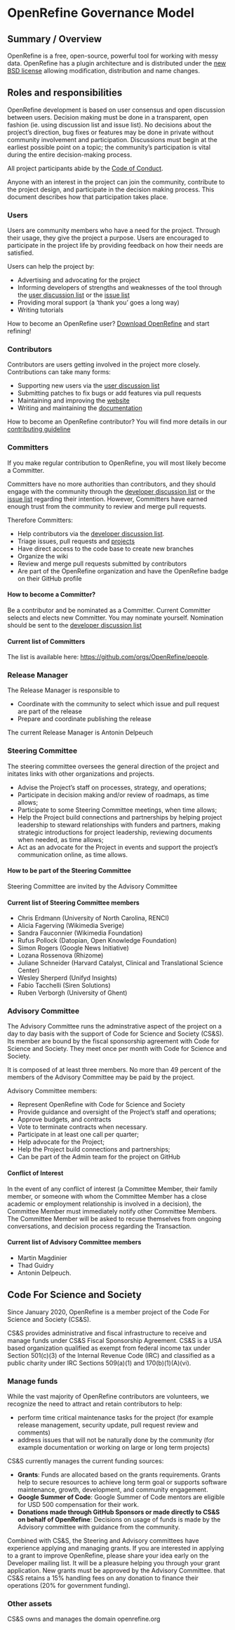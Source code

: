 # OpenRefine Governance Model 

## Summary / Overview 
OpenRefine is a free, open-source, powerful tool for working with messy data. OpenRefine has a plugin architecture and is distributed under the [new BSD license](http://opensource.org/licenses/BSD-3-Clause) allowing modification, distribution and name changes. 

## Roles and responsibilities
OpenRefine development is based on user consensus and open discussion between users. Decision making must be done in a transparent, open fashion (ie. using discussion list and issue list). No decisions about the project’s direction, bug fixes or features may be done in private without community involvement and participation. Discussions must begin at the earliest possible point on a topic; the community’s participation is vital during the entire decision-making process.

All project participants abide by the [Code of Conduct](https://github.com/OpenRefine/OpenRefine/blob/master/CODE_OF_CONDUCT.md).

Anyone with an interest in the project can join the community, contribute to the project design, and participate in the decision making process. This document describes how that participation takes place.

### Users
Users are community members who have a need for the project. Through their usage, they give the project a purpose. Users are encouraged to participate in the project life by providing feedback on how their needs are satisfied. 

Users can help the project by:

- Advertising and advocating for the project
- Informing developers of strengths and weaknesses of the tool through the [user discussion list](https://groups.google.com/forum/?fromgroups#!forum/openrefine) or the [issue list](https://github.com/OpenRefine/OpenRefine/issues?state=open)
- Providing moral support (a ‘thank you’ goes a long way)
- Writing tutorials

How to become an OpenRefine user? [Download OpenRefine](http://openrefine.org/download.html) and start refining!

### Contributors
Contributors are users getting involved in the project more closely. Contributions can take many forms:

- Supporting new users via the [user discussion list](https://groups.google.com/forum/?fromgroups#!forum/openrefine)
- Submitting patches to fix bugs or add features via pull requests
- Maintaining and improving the [website](https://openrefine.org/)
- Writing and maintaining the [documentation](https://github.com/OpenRefine/OpenRefine/tree/master/docs)

How to become an OpenRefine contributor? You will find more details in our [contributing guideline](https://github.com/OpenRefine/OpenRefine/blob/master/CONTRIBUTING.md)

### Committers
If you make regular contribution to OpenRefine, you will most likely become a Committer. 

Committers have no more authorities than contributors, and they should engage with the community through the [developer discussion list](https://groups.google.com/forum/?fromgroups#!forum/openrefine-dev) or the [issue list](https://github.com/OpenRefine/OpenRefine/issues?state=open) regarding their intention. However, Committers have earned enough trust from the community to review and merge pull requests.

Therefore Committers:
- Help contributors via the [developer discussion list](https://groups.google.com/forum/?fromgroups#!forum/openrefine-dev).
- Triage issues, pull requests and [projects](https://github.com/OpenRefine/OpenRefine/projects)
- Have direct access to the code base to create new branches
- Organize the wiki
- Review and merge pull requests submitted by contributors
- Are part of the OpenRefine organization and have the OpenRefine badge on their GitHub profile

#### How to become a Committer?  

Be a contributor and be nominated as a Committer. Current Committer selects and elects new Committer. You may nominate yourself. Nomination should be sent to the [developer discussion list](https://groups.google.com/forum/?fromgroups#!forum/openrefine-dev)

#### Current list of Committers
The list is available here: https://github.com/orgs/OpenRefine/people. 

### Release Manager
The Release Manager is responsible to 
* Coordinate with the community to select which issue and pull request are part of the release
* Prepare and coordinate publishing the release 

The current Release Manager is Antonin Delpeuch

### Steering Committee
The steering committee oversees the general direction of the project and initates links with other organizations and projects.

* Advise the Project’s staff on processes, strategy, and operations;
* Participate in decision making and/or review of roadmaps, as time allows;
* Participate to some Steering Committee meetings, when time allows;
* Help the Project build connections and partnerships by helping project leadership to steward relationships with funders and partners, making strategic introductions for project leadership, reviewing documents when needed, as time allows;
* Act as an advocate for the Project in events and support the project’s communication online, as time allows.

#### How to be part of the Steering Committee
Steering Committee are invited by the Advisory Committee

#### Current list of Steering Committee members
* Chris Erdmann (University of North Carolina, RENCI)
* Alicia Fagerving (Wikimedia Sverige)
* Sandra Fauconnier (Wikimedia Foundation)
* Rufus Pollock (Datopian, Open Knowledge Foundation)
* Simon Rogers (Google News Initiative)
* Lozana Rossenova (Rhizome)
* Juliane Schneider (Harvard Catalyst, Clinical and Translational Science Center)
* Wesley Sherperd (Unifyd Insights)
* Fabio Tacchelli (Siren Solutions)
* Ruben Verborgh (University of Ghent)

### Advisory Committee
The Advisory Committee runs the adminstrative aspect of the project on a day to day basis with the support of Code for Science and Society (CS&S). Its member are bound by the  fiscal sponsorship agreement with Code for Science and Society. They meet once per month with Code for Science and Society. 

It is composed of at least three members. No more than 49 percent of the members of the Advisory Committee may be paid by the project.

Advisory Committee members: 
* Represent OpenRefine with Code for Science and Society 
* Provide guidance and oversight of the Project’s staff and operations;
* Approve budgets, and contracts
* Vote to terminate contracts when necessary.
* Participate in at least one call per quarter;
* Help advocate for the Project;
* Help the Project build connections and partnerships;
* Can be part of the Admin team for the project on GitHub

#### Conflict of Interest 
In the event of any conflict of interest (a Committee Member, their family member, or someone with whom the Committee Member has a close academic or employment relationship is involved in a decision), the Committee Member must immediately notify other Committee Members. The Committee Member will be asked to recuse themselves from ongoing conversations, and decision process regarding the Transaction.  

#### Current list of Advisory Committee members
* Martin Magdinier
* Thad Guidry 
* Antonin Delpeuch. 

## Code For Science and Society 

Since January 2020, OpenRefine is a member project of the Code For Science and Society (CS&S). 

CS&S provides administrative and fiscal infrastructure to receive and manage funds under CS&S Fiscal Sponsorship Agreement. CS&S is a USA based organization qualified as exempt from federal income tax under Section 501(c)(3) of the Internal Revenue Code (IRC) and classified as a public charity under IRC Sections 509(a)(1) and 170(b)(1)(A)(vi). 

### Manage funds 

While the vast majority of OpenRefine contributors are volunteers, we recognize the need to attract and retain contributors to help:
- perform time critical maintenance tasks for the project (for example release management, security update, pull request review and comments)
- address issues that will not be naturally done by the community (for example documentation or working on large or long term projects)

CS&S currently manages the current funding sources: 
- **Grants**: Funds are allocated based on the grants requirements. Grants help to secure resources to achieve long term goal or supports software maintenance, growth, development, and community engagement.
- **Google Summer of Code**: Google Summer of Code mentors are eligible for USD 500 compensation for their work. 
- **Donations made through GitHub Sponsors or made directly to CS&S on behalf of OpenRefine**: Decisions on usage of funds is made by the Advisory committee with guidance from the community. 

Combined with CS&S, the Steering and Advisory committees have experience applying and managing grants. If you are interested in applying to a grant to improve OpenRefine, please share your idea early on the Developer mailing list. It will be a pleasure helping you through your grant application. New grants must be approved by the Advisory Committee. that CS&S retains a 15% handling fees on any donation to finance their operations (20% for government funding). 

### Other assets 

CS&S owns and manages the domain openrefine.org 
